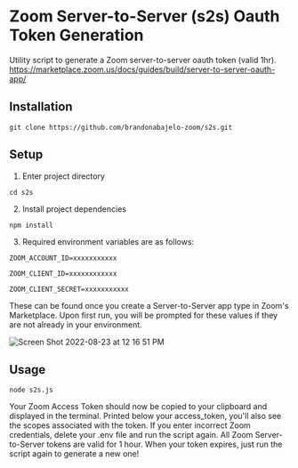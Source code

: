 # Zoom Server-to-Server (s2s) Oauth Token Generation

Utility script to generate a Zoom server-to-server oauth token (valid 1hr). https://marketplace.zoom.us/docs/guides/build/server-to-server-oauth-app/

## Installation

`git clone https://github.com/brandonabajelo-zoom/s2s.git`

## Setup

1. Enter project directory

`cd s2s`

2. Install project dependencies

`npm install`

3. Required environment variables are as follows: 

`ZOOM_ACCOUNT_ID=xxxxxxxxxxx`

`ZOOM_CLIENT_ID=xxxxxxxxxxxx`

`ZOOM_CLIENT_SECRET=xxxxxxxxxxx`


These can be found once you create a Server-to-Server app type in Zoom's Marketplace. Upon first run, you will be prompted for these values if they are not already in your environment.

![Screen Shot 2022-08-23 at 12 16 51 PM](https://user-images.githubusercontent.com/81645097/186247760-8d3c22c0-ff4c-4f74-b606-2c2508bb2a5e.png)


## Usage

`node s2s.js`

Your Zoom Access Token should now be copied to your clipboard and displayed in the terminal. Printed below your access_token, you'll also see the scopes associated with the token. If you enter incorrect Zoom credentials, delete your .env file and run the script again. All Zoom Server-to-Server tokens are valid for 1 hour. When your token expires, just run the script again to generate a new one!

